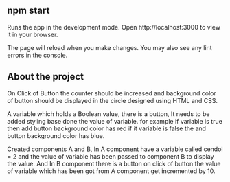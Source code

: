 ## npm start
Runs the app in the development mode.
Open http://localhost:3000 to view it in your browser.

The page will reload when you make changes.
You may also see any lint errors in the console.

## About the project
On Click of Button the counter should be increased and background color of button should be
displayed in the circle designed using HTML and CSS.

A variable which holds a Boolean value, there is a button, It needs to be added styling base
done the value of variable. for example if variable is true then add button background color has red if it variable is false the and button background color has blue.

Created components A and B, In A component have a variable called cendol = 2 and the value of
variable has been passed to component B to display the value. And In B component there is a button
on click of button the value of variable which has been got from A component get incremented by
10.



